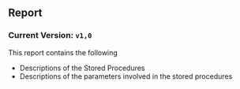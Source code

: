 ## Report

### Current Version: `v1,0`

This report contains the following  
- Descriptions of the Stored Procedures
- Descriptions of the parameters involved in the stored procedures
